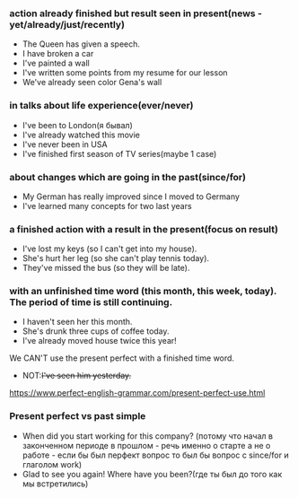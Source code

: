 ### action already finished but result seen in present(news - yet/already/just/recently)
 - The Queen has given a speech.
 - I have broken a car
 - I've painted a wall
 - I've written some points from my resume for our lesson
 - We've already seen color Gena's wall
	
### in talks about life experience(ever/never)
  - I've been to London(я бывал)
  - I've already watched this movie
  - I've never been in USA
  - I've finished first season of TV series(maybe 1 case)
  
  ### about changes which are going in the past(since/for)
  - My German has really improved since I moved to Germany
  - I've learned many concepts for two last years 

### a finished action with a result in the present(focus on result)
-   I've lost my keys (so I can't get into my house).
-   She's hurt her leg (so she can't play tennis today).
-   They've missed the bus (so they will be late).

### with an unfinished time word (this month, this week, today). The period of time is still continuing.

-   I haven't seen her this month.
-   She's drunk three cups of coffee today.
-   I've already moved house twice this year!

We CAN'T use the present perfect with a finished time word.

-   NOT:~~I've seen him yesterday.~~

https://www.perfect-english-grammar.com/present-perfect-use.html

### Present perfect vs past simple
 -  When did you start working for this company? (потому что начал в законченном периоде в прошлом - речь именно о старте а не о работе - если бы был перфект вопрос то был бы вопрос с since/for и глаголом work)
 -  Glad to see you again! Where have you been?(где ты был до того как мы встретились)